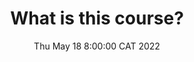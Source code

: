 ---
type: lecture
date: Thu May 18 8:00:00 CAT 2022
title: What is this course?
tldr: "This lecture explains in details the objectives and expectations of the course."
thumbnail: 
links: 
    - url: /static_files/lectures/slides/intro/1.0-what-is-this- course.pdf
      name: slides
    - url: /static_files/lectures/handouts/intro/1.0-what-is-this- course.pdf
      name: handouts
---